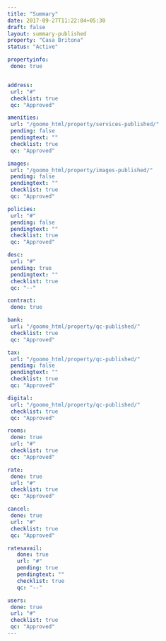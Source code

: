 ```yaml
---
title: "Summary"
date: 2017-09-27T11:22:04+05:30
draft: false
layout: summary-published
property: "Casa Britona"
status: "Active"

propertyinfo:
 done: true


address:
 url: "#"
 checklist: true
 qc: "Approved"

amenities:
 url: "/goomo_html/property/services-published/"
 pending: false
 pendingtext: ""
 checklist: true
 qc: "Approved"

images:
 url: "/goomo_html/property/images-published/"
 pending: false
 pendingtext: ""
 checklist: true
 qc: "Approved"

policies:
 url: "#"
 pending: false
 pendingtext: ""
 checklist: true
 qc: "Approved"

desc:
 url: "#"
 pending: true
 pendingtext: ""
 checklist: true
 qc: "--"

contract:
 done: true

bank:
 url: "/goomo_html/property/qc-published/"
 checklist: true
 qc: "Approved"

tax:
 url: "/goomo_html/property/qc-published/"
 pending: false
 pendingtext: ""
 checklist: true
 qc: "Approved"

digital:
 url: "/goomo_html/property/qc-published/"
 checklist: true
 qc: "Approved"

rooms:
 done: true
 url: "#"
 checklist: true
 qc: "Approved"

rate:
 done: true
 url: "#"
 checklist: true
 qc: "Approved"

cancel:
 done: true
 url: "#"
 checklist: true
 qc: "Approved"

ratesavail:
   done: true
   url: "#"
   pending: true
   pendingtext: ""
   checklist: true
   qc: "--"

users:
 done: true
 url: "#"
 checklist: true
 qc: "Approved"
---
```


